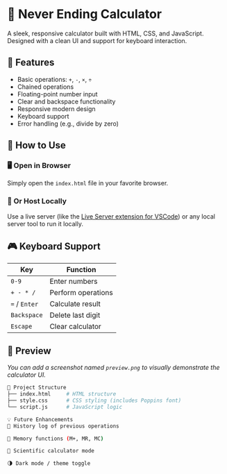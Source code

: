 # 🔢 Never Ending Calculator

A sleek, responsive calculator built with HTML, CSS, and JavaScript. Designed with a clean UI and support for keyboard interaction.

## 🚀 Features

- Basic operations: `+`, `-`, `×`, `÷`
- Chained operations
- Floating-point number input
- Clear and backspace functionality
- Responsive modern design
- Keyboard support
- Error handling (e.g., divide by zero)

## 📂 How to Use

### 🖥️ Open in Browser

Simply open the `index.html` file in your favorite browser.

### 🧪 Or Host Locally

Use a live server (like the [Live Server extension for VSCode](https://marketplace.visualstudio.com/items?itemName=ritwickdey.LiveServer)) or any local server tool to run it locally.

## 🎮 Keyboard Support

| Key           | Function           |
| ------------- | ------------------ |
| `0-9`         | Enter numbers      |
| `+ - * /`     | Perform operations |
| `=` / `Enter` | Calculate result   |
| `Backspace`   | Delete last digit  |
| `Escape`      | Clear calculator   |

## 📸 Preview

_You can add a screenshot named `preview.png` to visually demonstrate the calculator UI._

```bash
📁 Project Structure
├── index.html     # HTML structure
├── style.css      # CSS styling (includes Poppins font)
└── script.js      # JavaScript logic

💡 Future Enhancements
📜 History log of previous operations

💾 Memory functions (M+, MR, MC)

🧪 Scientific calculator mode

🌗 Dark mode / theme toggle
```
